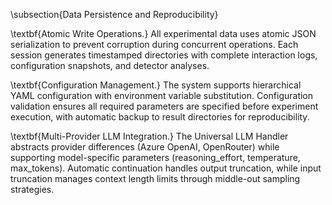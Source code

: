 
\subsection{Data Persistence and Reproducibility}

\textbf{Atomic Write Operations.} All experimental data uses atomic JSON serialization to prevent corruption during concurrent operations. Each session generates timestamped directories with complete interaction logs, configuration snapshots, and detector analyses.

\textbf{Configuration Management.} The system supports hierarchical YAML configuration with environment variable substitution. Configuration validation ensures all required parameters are specified before experiment execution, with automatic backup to result directories for reproducibility.

\textbf{Multi-Provider LLM Integration.} The Universal LLM Handler abstracts provider differences (Azure OpenAI, OpenRouter) while supporting model-specific parameters (reasoning\_effort, temperature, max\_tokens). Automatic continuation handles output truncation, while input truncation manages context length limits through middle-out sampling strategies.
